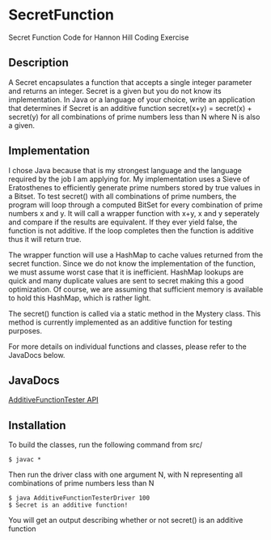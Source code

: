 # SecretFunction
Secret Function Code for Hannon Hill Coding Exercise

Description
-----------
A Secret encapsulates a function that accepts a single integer parameter and returns an integer. Secret is a given but you do not know its implementation. In Java or a language of your choice, write an application that determines if Secret is an additive function secret(x+y) = secret(x) + secret(y) for all combinations of prime numbers less than N where N is also a given.

Implementation
--------------
I chose Java because that is my strongest language and the language required by the job I am applying for.  My implementation uses a Sieve of Eratosthenes to efficiently generate prime numbers stored by true values in a Bitset.  To test secret() with all combinations of prime numbers, the program will loop through a computed BitSet for every combination of prime numbers x and y.  It will call a wrapper function with x+y, x and y seperately and compare if the results are equivalent.  If they ever yield false, the function is not additive.  If the loop completes then the function is additive thus it will return true.

The wrapper function will use a HashMap to cache values returned from the secret function.  Since we do not know the implementation of the function, we must assume worst case that it is inefficient.  HashMap lookups are quick and many duplicate values are sent to secret making this a good optimization.  Of course, we are assuming that sufficient memory is available to hold this HashMap, which is rather light. 

The secret() function is called via a static method in the Mystery class.  This method is currently implemented as an additive function for testing purposes.

For more details on individual functions and classes, please refer to the JavaDocs below.


JavaDocs
--------
[AdditiveFunctionTester API](http://nolepointer.github.io/SecretFunction/doc/)

Installation
------------
To build the classes, run the following command from src/

    $ javac *

Then run the driver class with one argument N, with N representing all combinations of prime numbers less than N

    $ java AdditiveFunctionTesterDriver 100
    $ Secret is an additive function!

You will get an output describing whether or not secret() is an additive function
